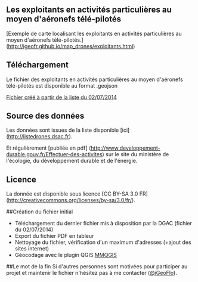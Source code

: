 ## Les exploitants en activités particulières au moyen d'aéronefs télé-pilotés

[Exemple de carte localisant les exploitants en activités particulières au moyen d'aéronefs télé-pilotés.] (http://igeofr.github.io/map_drones/exploitants.html)

## Téléchargement
Le fichier des exploitants en activités particulières au moyen d'aéronefs télé-pilotés est disponible au format .geojson 

[Fichier créé à partir de la liste du 02/07/2014](https://github.com/igeofr/igeofr.github.io/blob/master/map_drones/exploitants02072014.geojson)

## Source des données
Les données sont issues de la liste disponible [ici] (http://listedrones.dsac.fr).

Et régulièrement [publiée en pdf] (http://www.developpement-durable.gouv.fr/Effectuer-des-activites) sur le site du ministère de l'écologie, du développement durable et de l'énergie. 

## Licence
La donnée est disponible sous licence [CC BY-SA 3.0 FR]
(http://creativecommons.org/licenses/by-sa/3.0/fr/).

##Création du fichier initial 

- Téléchargement du dernier fichier mis à disposition par la DGAC (fichier du 02/07/2014)
- Export du fichier PDF en tableur  
- Nettoyage du fichier, vérification d'un maximum d'adresses (+ajout des sites internet)
- Géocodage avec le plugin QGIS [MMQGIS](http://michaelminn.com/linux/mmqgis/)

##Le mot de la fin
Si d'autres personnes sont motivées pour participer au projet et maintenir le fichier n'hésitez pas à me contacter ([@iGeoFlo](https://twitter.com/iGeoFlo)).
